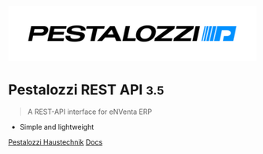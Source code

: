 ![logo](_media/pestalozzi_logo.jpg)

# Pestalozzi REST API <small>3.5</small>

> A REST-API interface for eNVenta ERP

- Simple and lightweight

[Pestalozzi Haustechnik](https://www.pestalozzi-haustechnik.ch/)
[Docs](#pestalozzi-amp-enventa-rest-api)